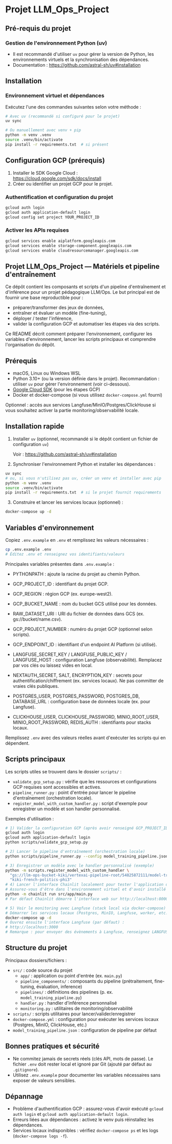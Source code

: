 # Projet LLM_Ops_Project

## Pré-requis du projet

### Gestion de l'environnement Python (uv)

- Il est recommandé d'utiliser `uv` pour gérer la version de Python, les environnements virtuels et la synchronisation des dépendances.
- Documentation : https://github.com/astral-sh/uv#installation

## Installation

### Environnement virtuel et dépendances

Exécutez l'une des commandes suivantes selon votre méthode :

```bash
# Avec uv (recommandé si configuré pour le projet)
uv sync

# Ou manuellement avec venv + pip
python -m venv .venv
source .venv/bin/activate
pip install -r requirements.txt  # si présent
```

## Configuration GCP (prérequis)

1. Installer le SDK Google Cloud : https://cloud.google.com/sdk/docs/install
2. Créer ou identifier un projet GCP pour le projet.

### Authentification et configuration du projet

```bash
gcloud auth login
gcloud auth application-default login
gcloud config set project YOUR_PROJECT_ID
```

### Activer les APIs requises

```bash
gcloud services enable aiplatform.googleapis.com
gcloud services enable storage-component.googleapis.com
gcloud services enable cloudresourcemanager.googleapis.com
```

## Projet LLM_Ops_Project — Matériels et pipeline d'entraînement

Ce dépôt contient les composants et scripts d'un pipeline d'entraînement et d'inférence pour un projet pédagogique LLM/Ops.
Le but principal est de fournir une base reproductible pour :
- préparer/transformer des jeux de données,
- entraîner et évaluer un modèle (fine-tuning),
- déployer / tester l'inférence,
- valider la configuration GCP et automatiser les étapes via des scripts.

Ce README décrit comment préparer l'environnement, configurer les variables d'environnement, lancer les scripts principaux et comprendre l'organisation du dépôt.

## Prérequis

- macOS, Linux ou Windows WSL
- Python 3.10+ (ou la version définie dans le projet). Recommandation : utiliser `uv` pour gérer l'environnement (voir ci-dessous).
- [Google Cloud SDK](https://cloud.google.com/sdk/docs/install) (pour les étapes GCP)
- Docker et docker-compose (si vous utilisez `docker-compose.yml` fourni)

Optionnel : accès aux services Langfuse/MinIO/Postgres/ClickHouse si vous souhaitez activer la partie monitoring/observabilité locale.

## Installation rapide

1. Installer `uv` (optionnel, recommandé si le dépôt contient un fichier de configuration `uv`)

   Voir : https://github.com/astral-sh/uv#installation

2. Synchroniser l'environnement Python et installer les dépendances :

```bash
uv sync
# ou, si vous n'utilisez pas uv, créer un venv et installer avec pip
python -m venv .venv
source .venv/bin/activate
pip install -r requirements.txt  # si le projet fournit requirements
```

3. Construire et lancer les services locaux (optionnel) :

```bash
docker-compose up -d
```

## Variables d'environnement

Copiez `.env.example` en `.env` et remplissez les valeurs nécessaires :

```bash
cp .env.example .env
# Éditez .env et renseignez vos identifiants/valeurs
```

Principales variables présentes dans `.env.example` :

- PYTHONPATH : ajoute la racine du projet au chemin Python.
- GCP_PROJECT_ID : identifiant du projet GCP.
- GCP_REGION : région GCP (ex. europe-west2).
- GCP_BUCKET_NAME : nom du bucket GCS utilisé pour les données.
- RAW_DATASET_URI : URI du fichier de données dans GCS (ex. gs://bucket/name.csv).
- GCP_PROJECT_NUMBER : numéro du projet GCP (optionnel selon scripts).
- GCP_ENDPOINT_ID : identifiant d'un endpoint AI Platform (si utilisé).

- LANGFUSE_SECRET_KEY / LANGFUSE_PUBLIC_KEY / LANGFUSE_HOST : configuration Langfuse (observabilité). Remplacez par vos clés ou laissez vides en local.

- NEXTAUTH_SECRET, SALT, ENCRYPTION_KEY : secrets pour authentification/chiffrement (ex. services locaux). Ne pas committer de vraies clés publiques.

- POSTGRES_USER, POSTGRES_PASSWORD, POSTGRES_DB, DATABASE_URL : configuration base de données locale (ex. pour Langfuse).

- CLICKHOUSE_USER, CLICKHOUSE_PASSWORD, MINIO_ROOT_USER, MINIO_ROOT_PASSWORD, REDIS_AUTH : identifiants pour stacks locaux.

Remplissez `.env` avec des valeurs réelles avant d'exécuter les scripts qui en dépendent.

## Scripts principaux

Les scripts utiles se trouvent dans le dossier `scripts/` :

- `validate_gcp_setup.py` : vérifie que les ressources et configurations GCP requises sont accessibles et actives.
- `pipeline_runner.py` : point d'entrée pour lancer le pipeline d'entraînement (orchestration locale).
- `register_model_with_custom_handler.py` : script d'exemple pour enregistrer un modèle et son handler personnalisé.

Exemples d'utilisation :

```bash
# 1) Valider la configuration GCP (après avoir renseigné GCP_PROJECT_ID dans .env)
gcloud auth login
gcloud auth application-default login
python scripts/validate_gcp_setup.py

# 2) Lancer le pipeline d'entraînement (orchestration locale)
python scripts/pipeline_runner.py --config model_training_pipeline.json

# 3) Enregistrer un modèle avec le handler personnalisé (exemple)
python -m scripts.register_model_with_custom_handler \
  "gs://llm-ops-bucket-kiki/vertexai-pipeline-root/54825872111/model-training-pipeline-20251022101231/fine-tuning-component_174482324845494272/model" \
  "kiki-french-politics-phi3"
# 4) Lancer l'interface Chainlit localement pour tester l'application de chat
# Assurez-vous d'être dans l'environnement virtuel et d'avoir installé les dépendances
python -m chainlit run src/app/main.py                
# Par défaut Chainlit démarre l'interface web sur http://localhost:8000

# 5) Voir le monitoring avec Langfuse (stack local via docker-compose)
# Démarrer les services locaux (Postgres, MinIO, Langfuse, worker, etc.)
docker-compose up -d
# Ouvrez ensuite l'interface Langfuse (par défaut) :
# http://localhost:3000
# Remarque : pour envoyer des évènements à Langfuse, renseignez LANGFUSE_PUBLIC_KEY et LANGFUSE_SECRET_KEY dans .env
```

## Structure du projet

Principaux dossiers/fichiers :

- `src/` : code source du projet
  - `app/` : application ou point d'entrée (ex. `main.py`)
  - `pipeline_components/` : composants du pipeline (prétraitement, fine-tuning, évaluation, inference)
  - `pipelines/` : définitions des pipelines (p. ex. `model_training_pipeline.py`)
  - `handler.py` : handler d'inférence personnalisé
  - `monitoring.py` : utilitaires de monitoring/observabilité
- `scripts/` : scripts utilitaires pour lancer/valider/enregistrer
- `docker-compose.yml` : configuration pour exécuter les services locaux (Postgres, MinIO, ClickHouse, etc.)
- `model_training_pipeline.json` : configuration de pipeline par défaut

## Bonnes pratiques et sécurité

- Ne commitez jamais de secrets réels (clés API, mots de passe). Le fichier `.env` doit rester local et ignoré par Git (ajouté par défaut au `.gitignore`).
- Utilisez `.env.example` pour documenter les variables nécessaires sans exposer de valeurs sensibles.

## Dépannage

- Problème d'authentification GCP : assurez-vous d'avoir exécuté `gcloud auth login` et `gcloud auth application-default login`.
- Erreurs liées aux dépendances : activez le venv puis réinstallez les dépendances.
- Services locaux indisponibles : vérifiez `docker-compose ps` et les logs (`docker-compose logs -f`).



